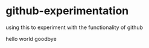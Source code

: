 # github-experimentation
using this to experiment with the functionality of github


hello world
goodbye
